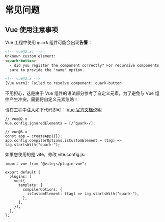 # 常见问题

## Vue 使用注意事项

Vue 工程中使用 `quark` 组件可能会出现**告警**：

```html
<!-- vue@2.x: -->
Unknown custom element:
<quark-button>
  - did you register the component correctly? For recursive components, make
  sure to provide the "name" option.

<!-- vue@3.x -->
[Vue warn]: Failed to resolve component: quark-button
```

不用担心，这是由于 Vue 组件的语法部分参考了自定义元素，为了避免与 Vue 组件产生冲突，需要将自定义元素忽略！

请在工程中注入如下代码即可：
[Vue 官方文档说明](https://vuejs.org/guide/extras/web-components.html)

```tsx
// vue@2.x
Vue.config.ignoredElements = [/^quark-/];

// vue@3.x
const app = createApp({});
app.config.compilerOptions.isCustomElement = (tag) => tag.startsWith("quark-");
```

如果您使用的是 vite，修改 vite.config.js:

```tsx
import vue from "@vitejs/plugin-vue";

export default {
  plugins: [
    vue({
      template: {
        compilerOptions: {
          isCustomElement: (tag) => tag.startsWith("quark-"),
        },
      },
    }),
  ],
};
```
